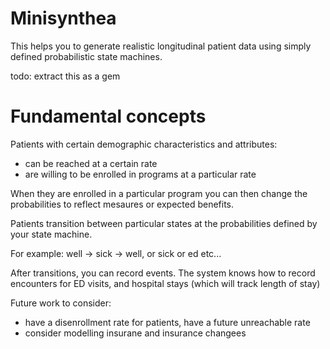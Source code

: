 # Minisynthea

This helps you to generate realistic longitudinal patient data using simply defined probabilistic state machines.

todo: extract this as a gem

# Fundamental concepts

Patients with certain demographic characteristics and attributes:

* can be reached at a certain rate
* are willing to be enrolled in programs at a particular rate

When they are enrolled in a particular program you can then change the probabilities to reflect mesaures or expected benefits.

Patients transition between particular states at the probabilities defined by your state machine. 

For example: well -> sick -> well, or sick or ed etc...

After transitions, you can record events. The system knows how to record encounters for ED visits, and hospital stays (which will track length of stay)

Future work to consider:

* have a disenrollment rate for patients, have a future unreachable rate
* consider modelling insurane and insurance changees


